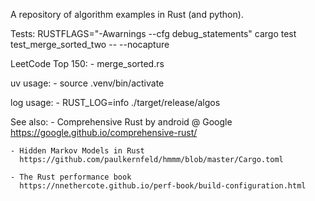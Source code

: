 A repository of algorithm examples in Rust (and python).


Tests:
    RUSTFLAGS="-Awarnings --cfg debug_statements" cargo test test_merge_sorted_two -- --nocapture
    
LeetCode Top 150:
    - merge_sorted.rs

uv usage:
    - source .venv/bin/activate

log usage:
    - RUST_LOG=info ./target/release/algos 

See also:
    - Comprehensive Rust by android @ Google
      https://google.github.io/comprehensive-rust/

    - Hidden Markov Models in Rust
      https://github.com/paulkernfeld/hmmm/blob/master/Cargo.toml

    - The Rust performance book
      https://nnethercote.github.io/perf-book/build-configuration.html


